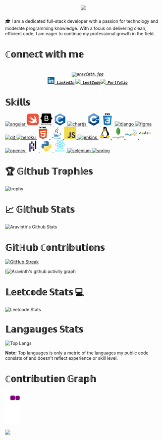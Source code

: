 

<h1 align="center">
  <a href="https://git.io/typing-svg">
    <img src="https://readme-typing-svg.herokuapp.com/?lines=Hello,There!+👋;This+is+Aravinth....;Nice+to+meet+you!&center=true&size=30">
  </a>
</h1>

🎓 I am a dedicated full-stack developer with a passion for technology and moderate programming knowledge. With a focus on delivering clean, efficient code, I am eager to continue my professional growth in the field.

# ℂ𝕠𝕟𝕟𝕖𝕔𝕥 𝕨𝕚𝕥𝕙 𝕞𝕖

<h5 align="center">
  <code>
    <a href="https://instagram.com/aravinth.jpg" target="blank"><img align="center" src="https://raw.githubusercontent.com/rahuldkjain/github-profile-readme-generator/master/src/images/icons/Social/instagram.svg" alt="aravinth.jpg" height="30" width="40" /></a>
    <a href="https://www.linkedin.com/in/aravinth-r-356a12194/" title="LinkedIn Profile"><img width="22" src="linkedin.svg"> LinkedIn</a></code>
  <code><a href="https://leetcode.com/Aravinth1525/" title="LeetCode Profile"><img width="22" src="https://leetcode.com/static/images/LeetCode_logo_rvs.png"> LeetCode</a></code><code><a href="https://leetcode.com/Aravinth1525/" title="Portfolio"><img width="22" src="https://camo.githubusercontent.com/97d1828fe16ccca3417229fc085cfc96062bd74c8787f80131ddc9462ce4ed51/68747470733a2f2f736f6669616e6568616d6c616f75692e6769746875622e696f2f6a756e6b2f6c6f636b646f6f722f6c6f676f732f6c6f676f323035783235302e676966?raw=true"> Portfolio</a></code>
</h5>

# 𝕊𝕜𝕚𝕝𝕝𝕤

<p align="left"> <a href="https://angular.io" target="_blank" rel="noreferrer"> <img src="https://angular.io/assets/images/logos/angular/angular.svg" alt="angular" width="40" height="40"/> </a> <a href="https://developer.apple.com/swift/" target="_blank" rel="noreferrer"><img src="https://raw.githubusercontent.com/devicons/devicon/master/icons/swift/swift-original.svg" alt="swift" width="40" height="40"/> </a><a href="https://getbootstrap.com" target="_blank" rel="noreferrer"> <img src="https://raw.githubusercontent.com/devicons/devicon/master/icons/bootstrap/bootstrap-plain-wordmark.svg" alt="bootstrap" width="40" height="40"/> </a> <a href="https://www.cprogramming.com/" target="_blank" rel="noreferrer"> <img src="https://raw.githubusercontent.com/devicons/devicon/master/icons/c/c-original.svg" alt="c" width="40" height="40"/> </a> <a href="https://www.chartjs.org" target="_blank" rel="noreferrer"> <img src="https://www.chartjs.org/media/logo-title.svg" alt="chartjs" width="40" height="40"/> </a> <a href="https://www.w3schools.com/cpp/" target="_blank" rel="noreferrer"> <img src="https://raw.githubusercontent.com/devicons/devicon/master/icons/cplusplus/cplusplus-original.svg" alt="cplusplus" width="40" height="40"/> </a> <a href="https://www.w3schools.com/css/" target="_blank" rel="noreferrer"> <img src="https://raw.githubusercontent.com/devicons/devicon/master/icons/css3/css3-original-wordmark.svg" alt="css3" width="40" height="40"/> </a> <a href="https://www.djangoproject.com/" target="_blank" rel="noreferrer"> <img src="https://cdn.worldvectorlogo.com/logos/django.svg" alt="django" width="40" height="40"/> </a> <a href="https://www.figma.com/" target="_blank" rel="noreferrer"> <img src="https://www.vectorlogo.zone/logos/figma/figma-icon.svg" alt="figma" width="40" height="40"/> </a> <a href="https://git-scm.com/" target="_blank" rel="noreferrer"> <img src="https://www.vectorlogo.zone/logos/git-scm/git-scm-icon.svg" alt="git" width="40" height="40"/> </a> <a href="https://heroku.com" target="_blank" rel="noreferrer"> <img src="https://www.vectorlogo.zone/logos/heroku/heroku-icon.svg" alt="heroku" width="40" height="40"/> </a> <a href="https://www.w3.org/html/" target="_blank" rel="noreferrer"> <img src="https://raw.githubusercontent.com/devicons/devicon/master/icons/html5/html5-original-wordmark.svg" alt="html5" width="40" height="40"/> </a> <a href="https://www.java.com" target="_blank" rel="noreferrer"> <img src="https://raw.githubusercontent.com/devicons/devicon/master/icons/java/java-original.svg" alt="java" width="40" height="40"/> </a> <a href="https://developer.mozilla.org/en-US/docs/Web/JavaScript" target="_blank" rel="noreferrer"> <img src="https://raw.githubusercontent.com/devicons/devicon/master/icons/javascript/javascript-original.svg" alt="javascript" width="40" height="40"/> </a> <a href="https://www.jenkins.io" target="_blank" rel="noreferrer"> <img src="https://www.vectorlogo.zone/logos/jenkins/jenkins-icon.svg" alt="jenkins" width="40" height="40"/> </a> <a href="https://www.linux.org/" target="_blank" rel="noreferrer"> <img src="https://raw.githubusercontent.com/devicons/devicon/master/icons/linux/linux-original.svg" alt="linux" width="40" height="40"/> </a> <a href="https://www.mongodb.com/" target="_blank" rel="noreferrer"> <img src="https://raw.githubusercontent.com/devicons/devicon/master/icons/mongodb/mongodb-original-wordmark.svg" alt="mongodb" width="40" height="40"/> </a> <a href="https://www.mysql.com/" target="_blank" rel="noreferrer"> <img src="https://raw.githubusercontent.com/devicons/devicon/master/icons/mysql/mysql-original-wordmark.svg" alt="mysql" width="40" height="40"/> </a> <a href="https://nodejs.org" target="_blank" rel="noreferrer"> <img src="https://raw.githubusercontent.com/devicons/devicon/master/icons/nodejs/nodejs-original-wordmark.svg" alt="nodejs" width="40" height="40"/> </a> <a href="https://opencv.org/" target="_blank" rel="noreferrer"> <img src="https://www.vectorlogo.zone/logos/opencv/opencv-icon.svg" alt="opencv" width="40" height="40"/> </a> <a href="https://pandas.pydata.org/" target="_blank" rel="noreferrer"> <img src="https://raw.githubusercontent.com/devicons/devicon/2ae2a900d2f041da66e950e4d48052658d850630/icons/pandas/pandas-original.svg" alt="pandas" width="40" height="40"/> </a> <a href="https://www.python.org" target="_blank" rel="noreferrer"> <img src="https://raw.githubusercontent.com/devicons/devicon/master/icons/python/python-original.svg" alt="python" width="40" height="40"/> </a> <a href="https://reactjs.org/" target="_blank" rel="noreferrer"> <img src="https://raw.githubusercontent.com/devicons/devicon/master/icons/react/react-original-wordmark.svg" alt="react" width="40" height="40"/> </a> <a href="https://www.selenium.dev" target="_blank" rel="noreferrer"> <img src="https://raw.githubusercontent.com/detain/svg-logos/780f25886640cef088af994181646db2f6b1a3f8/svg/selenium-logo.svg" alt="selenium" width="40" height="40"/> </a> <a href="https://spring.io/" target="_blank" rel="noreferrer"> <img src="https://www.vectorlogo.zone/logos/springio/springio-icon.svg" alt="spring" width="40" height="40"/> </a> </p>

# 🏆 𝔾𝕚𝕥𝕙𝕦𝕓 𝕋𝕣𝕠𝕡𝕙𝕚𝕖𝕤

![trophy](https://github-profile-trophy.vercel.app/?username=Aravinth1525&theme=onedark)

# 📈 𝔾𝕚𝕥𝕙𝕦𝕓 𝕊𝕥𝕒𝕥𝕤

![Aravinth's Github Stats](https://github-readme-stats.vercel.app/api?username=Aravinth1525&custom_title=Aravinth%27s%20GitHub%20Stats%20&show_icons=true&theme=ayu-mirage)

# 𝔾𝕚𝕥ℍ𝕦𝕓 ℂ𝕠𝕟𝕥𝕣𝕚𝕓𝕦𝕥𝕚𝕠𝕟𝕤

[![GitHub Streak](https://streak-stats.demolab.com?user=Aravinth1525&theme=github-dark&border_radius=5)](https://git.io/streak-stats)

[![Aravinth's github activity graph](https://github-readme-activity-graph.cyclic.app/graph?username=Aravinth1525&theme=github-compact)

# 𝕃𝕖𝕖𝕥𝕔𝕠𝕕𝕖 𝕊𝕥𝕒𝕥𝕤 💻

![Leetcode Stats](https://leetcard.jacoblin.cool/Aravinth1525)

# 𝕃𝕒𝕟𝕘𝕒𝕦𝕘𝕖𝕤 𝕊𝕥𝕒𝕥𝕤

![Top Langs](https://github-readme-stats.vercel.app/api/top-langs/?username=Aravinth1525&layout=compact&theme=radical&langs_count=8)

<b>Note:</b> Top languages is only a metric of the languages my public code consists of and doesn't reflect experience or skill level.

# ℂ𝕠𝕟𝕥𝕣𝕚𝕓𝕦𝕥𝕚𝕠𝕟 𝔾𝕣𝕒𝕡𝕙

![snake gif](https://github.com/Aravinth1525/Aravinth1525/blob/output/github-contribution-grid-snake.gif)

![](https://komarev.com/ghpvc/?username=Aravinth1525&color=green)

